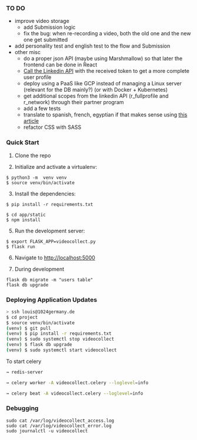 ### TO DO

* improve video storage
  * add Submission logic
  * fix the bug: when re-recording a video, both the old one and the new one get submitted
* add personality test and english test to the flow and Submission
* other misc
  * do a proper json API (maybe using Marshmallow) so that later the frontend can be done in React
  * [Call the Linkedin API](https://auth0.com/docs/connections/calling-an-external-idp-api) with the received token to get a more complete user profile 
  * deploy using a PaaS like GCP instead of managing a Linux server (relevant for the DB mainly?) (or with Docker + Kubernetes)
  * get additional scopes from the linkedin API (r_fullprofile and r_network) through their partner program
  * add a few tests
  * translate to spanish, french, egyptian if that makes sense using [this article](https://blog.miguelgrinberg.com/post/the-flask-mega-tutorial-part-xiii-i18n-and-l10n) 
  * refactor CSS with SASS

### Quick Start

1. Clone the repo

2. Initialize and activate a virtualenv:
  ```
  $ python3 -m  venv venv
  $ source venv/bin/activate
  ```

3. Install the dependencies:
  ```
  $ pip install -r requirements.txt
  ```
  ```
  $ cd app/static
  $ npm install
  ```

5. Run the development server:
  ```
  $ export FLASK_APP=videocollect.py
  $ flask run
  ```

6. Navigate to [http://localhost:5000](http://localhost:5000)

7. During development
```
flask db migrate -m "users table"
flask db upgrade
```


### Deploying Application Updates

```bash
> ssh louis@1024germany.de
$ cd project
$ source venv/bin/activate
(venv) $ git pull                              
(venv) $ pip install -r requirements.txt
(venv) $ sudo systemctl stop videocollect
(venv) $ flask db upgrade                      
(venv) $ sudo systemctl start videocollect    
```

To start celery
```bash
→ redis-server
```
```bash
→ celery worker -A videocollect.celery --loglevel=info
```
```bash
→ celery beat -A videocollect.celery --loglevel=info
```

### Debugging
```
sudo cat /var/log/videocollect_access.log
sudo cat /var/log/videocollect_error.log
sudo journalctl -u videocollect
```